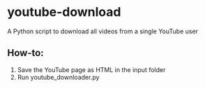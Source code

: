 # youtube-download
 A Python script to download all videos from a single YouTube user

## How-to:
1. Save the YouTube page as HTML in the input folder
1. Run youtube_downloader.py
